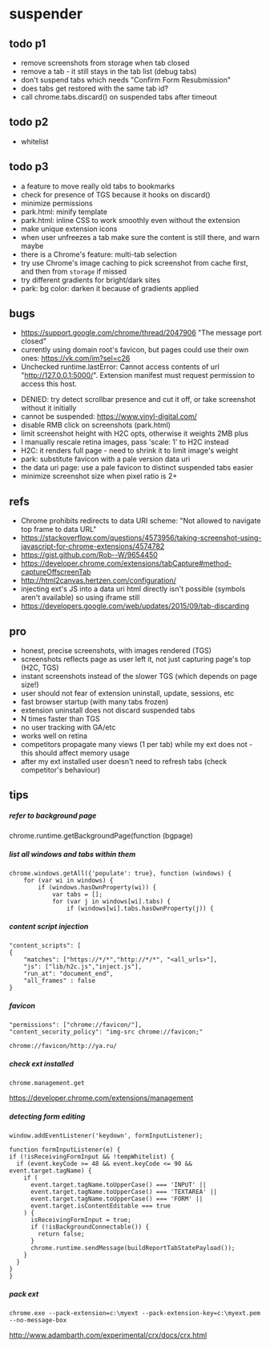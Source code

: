 # suspender

## todo p1

- remove screenshots from storage when tab closed
- remove a tab - it still stays in the tab list (debug tabs)
- don't suspend tabs which needs "Confirm Form Resubmission"
- does tabs get restored with the same tab id?
- call chrome.tabs.discard() on suspended tabs after timeout

## todo p2

- whitelist

## todo p3

- a feature to move really old tabs to bookmarks
- check for presence of TGS because it hooks on discard()
- minimize permissions
- park.html: minify template
- park.html: inline CSS to work smoothly even without the extension
- make unique extension icons
- when user unfreezes a tab make sure the content is still there, and warn maybe
- there is a Chrome's feature: multi-tab selection
- try use Chrome's image caching to pick screenshot from cache first, and then from `storage` if missed
- try different gradients for bright/dark sites
- park: bg color: darken it because of gradients applied

## bugs

- https://support.google.com/chrome/thread/2047906 "The message port closed"
- currently using domain root's favicon, but pages could use their own ones: https://vk.com/im?sel=c26
- Unchecked runtime.lastError: Cannot access contents of url "http://127.0.0.1:5000/". Extension manifest must request permission to access this host.
+ DENIED: try detect scrollbar presence and cut it off, or take screenshot without it initially
+ cannot be suspended: https://www.vinyl-digital.com/
+ disable RMB click on screenshots (park.html)
+ limit screenshot height with H2C opts, otherwise it weights 2MB plus
+ I manually rescale retina images, pass 'scale: 1' to H2C instead 
+ H2C: it renders full page - need to shrink it to limit image's weight
+ park: substitute favicon with a pale version data uri
+ the data uri page: use a pale favicon to distinct suspended tabs easier
+ minimize screenshot size when pixel ratio is 2+

## refs

- Chrome prohibits redirects to data URI scheme: "Not allowed to navigate top frame to data URL"
- https://stackoverflow.com/questions/4573956/taking-screenshot-using-javascript-for-chrome-extensions/4574782
- https://gist.github.com/Rob--W/9654450
- https://developer.chrome.com/extensions/tabCapture#method-captureOffscreenTab
- http://html2canvas.hertzen.com/configuration/
- injecting ext's JS into a data uri html directly isn't possible (symbols aren't available) so using iframe still 
- https://developers.google.com/web/updates/2015/09/tab-discarding

## pro

- honest, precise screenshots, with images rendered (TGS)
- screenshots reflects page as user left it, not just capturing page's top (H2C, TGS)
- instant screenshots instead of the slower TGS (which depends on page size!)
- user should not fear of extension uninstall, update, sessions, etc
- fast browser startup (with many tabs frozen)
- extension uninstall does not discard suspended tabs
- N times faster than TGS
- no user tracking with GA/etc
- works well on retina
- competitors propagate many views (1 per tab) while my ext does not - this should affect memory usage
- after my ext installed user doesn't need to refresh tabs (check competitor's behaviour)

## tips

##### refer to background page

chrome.runtime.getBackgroundPage(function (bgpage)

##### list all windows and tabs within them

    chrome.windows.getAll({'populate': true}, function (windows) {
        for (var wi in windows) {
            if (windows.hasOwnProperty(wi)) {
                var tabs = [];
                for (var j in windows[wi].tabs) {
                    if (windows[wi].tabs.hasOwnProperty(j)) {

##### content script injection

	"content_scripts": [
    {
		"matches": ["https://*/*","http://*/*", "<all_urls>"],
		"js": ["lib/h2c.js","inject.js"],
		"run_at": "document_end",
		"all_frames" : false
    }

##### favicon

    "permissions": ["chrome://favicon/"],
    "content_security_policy": "img-src chrome://favicon;"
    
    chrome://favicon/http://ya.ru/

##### check ext installed

`chrome.management.get`

https://developer.chrome.com/extensions/management

##### detecting form editing

    window.addEventListener('keydown', formInputListener);
    
    function formInputListener(e) {
    if (!isReceivingFormInput && !tempWhitelist) {
      if (event.keyCode >= 48 && event.keyCode <= 90 && event.target.tagName) {
        if (
          event.target.tagName.toUpperCase() === 'INPUT' ||
          event.target.tagName.toUpperCase() === 'TEXTAREA' ||
          event.target.tagName.toUpperCase() === 'FORM' ||
          event.target.isContentEditable === true
        ) {
          isReceivingFormInput = true;
          if (!isBackgroundConnectable()) {
            return false;
          }
          chrome.runtime.sendMessage(buildReportTabStatePayload());
        }
      }
    }
    }

##### pack ext

    chrome.exe --pack-extension=c:\myext --pack-extension-key=c:\myext.pem --no-message-box

http://www.adambarth.com/experimental/crx/docs/crx.html